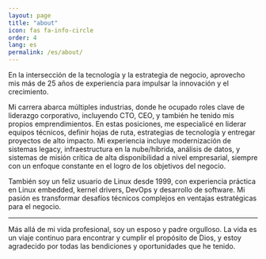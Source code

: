 ```yaml
---
layout: page
title: "about"
icon: fas fa-info-circle
order: 4
lang: es
permalink: /es/about/
---
```


En la intersección de la tecnología y la estrategia de negocio, aprovecho mis más de 25 años de experiencia para impulsar la innovación y el crecimiento.

Mi carrera abarca múltiples industrias, donde he ocupado roles clave de liderazgo corporativo, incluyendo CTO, CEO, y también he tenido mis propios emprendimientos. En estas posiciones, me especialicé en liderar equipos técnicos, definir hojas de ruta, estrategias de tecnología y entregar proyectos de alto impacto. Mi experiencia incluye modernización de sistemas legacy, infraestructura en la nube/híbrida, análisis de datos, y sistemas de misión crítica de alta disponibilidad a nivel empresarial, siempre con un enfoque constante en el logro de los objetivos del negocio.

También soy un feliz usuario de Linux desde 1999, con experiencia práctica en Linux embedded, kernel drivers, DevOps y desarrollo de software. Mi pasión es transformar desafíos técnicos complejos en ventajas estratégicas para el negocio.

---
Más allá de mi vida profesional, soy un esposo y padre orgulloso. La vida es un viaje continuo para encontrar y cumplir el propósito de Dios, y estoy agradecido por todas las bendiciones y oportunidades que he tenido.